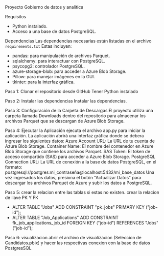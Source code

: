 Proyecto Gobierno de datos y analitica

Requisitos
- Python instalado.
- Acceso a una base de datos PostgreSQL.

Dependencias
Las dependencias necesarias están listadas en el archivo `requirements.txt` Estas incluyen:
- pandas: para manipulación de archivos Parquet.
- sqlalchemy: para interactuar con PostgreSQL.
- psycopg2: controlador PostgreSQL.
- azure-storage-blob: para acceder a Azure Blob Storage.
- Pillow: para manejar imágenes en la GUI.
- tkinter: para la interfaz gráfica.

Paso 1: Clonar el repositorio desde GitHub
Tener Python instalado

Paso 2: Instalar las dependencias
Instalar las dependencias.

Paso 3: Configuración de la Carpeta de Descargas
El proyecto utiliza una carpeta llamada Downloads dentro del repositorio para almacenar los archivos Parquet que se descargan de Azure Blob Storage.

Paso 4: Ejecutar la Aplicación
ejecuta el archivo app.py para iniciar la aplicación.
La aplicación abrirá una interfaz gráfica donde se debera ingresar los siguientes datos:
Azure Account URL: La URL de tu cuenta de Azure Blob Storage.
Container Name: El nombre del contenedor en Azure Blob Storage que contiene los archivos Parquet.
SAS Token: El token de acceso compartido (SAS) para acceder a Azure Blob Storage.
PostgreSQL Connection URL: La URL de conexión a la base de datos PostgreSQL, en el formato: postgresql://postgres:mi_contraseña@localhost:5432/mi_base_datos
Una vez ingresados los datos, presiona el botón "Actualizar Datos" para descargar los archivos Parquet de Azure y subir los datos a PostgreSQL.

Paso 5: crear la relacion entre las tablas si estas no existen.
crear la relacion de llave PK Y FK
- ALTER TABLE "Jobs" ADD CONSTRAINT "pk_jobs" PRIMARY KEY ("job-id");
- ALTER TABLE "Job_Applications" ADD CONSTRAINT fk_job_applications_job_id FOREIGN KEY ("job-id") REFERENCES "Jobs"("job-id");

Paso 6: visualizacion
abrir el archivo de visualizacion (Seleccion de Candidatos.pbix) y hacer las respectivas conexion con la base de datos PostgresSQL
